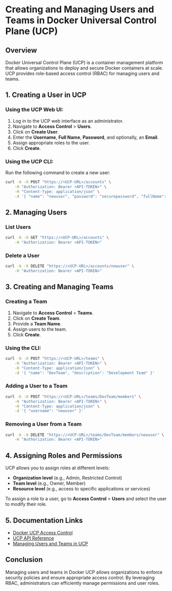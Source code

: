 # Creating and Managing Users and Teams in Docker Universal Control Plane (UCP)

## Overview
Docker Universal Control Plane (UCP) is a container management platform that allows organizations to deploy and secure Docker containers at scale. UCP provides role-based access control (RBAC) for managing users and teams.

## 1. Creating a User in UCP

### Using the UCP Web UI:
1. Log in to the UCP web interface as an administrator.
2. Navigate to **Access Control** > **Users**.
3. Click on **Create User**.
4. Enter the **Username**, **Full Name**, **Password**, and optionally, an **Email**.
5. Assign appropriate roles to the user.
6. Click **Create**.

### Using the UCP CLI:
Run the following command to create a new user:
```sh
curl -k -X POST "https://<UCP-URL>/accounts" \
    -H "Authorization: Bearer <API-TOKEN>" \
    -H "Content-Type: application/json" \
    -d '{ "name": "newuser", "password": "securepassword", "fullName": "New User" }'
```

## 2. Managing Users

### List Users
```sh
curl -k -X GET "https://<UCP-URL>/accounts" \
    -H "Authorization: Bearer <API-TOKEN>"
```

### Delete a User
```sh
curl -k -X DELETE "https://<UCP-URL>/accounts/newuser" \
    -H "Authorization: Bearer <API-TOKEN>"
```

## 3. Creating and Managing Teams

### Creating a Team
1. Navigate to **Access Control** > **Teams**.
2. Click on **Create Team**.
3. Provide a **Team Name**.
4. Assign users to the team.
5. Click **Create**.

### Using the CLI:
```sh
curl -k -X POST "https://<UCP-URL>/teams" \
    -H "Authorization: Bearer <API-TOKEN>" \
    -H "Content-Type: application/json" \
    -d '{ "name": "DevTeam", "description": "Development Team" }'
```

### Adding a User to a Team
```sh
curl -k -X POST "https://<UCP-URL>/teams/DevTeam/members" \
    -H "Authorization: Bearer <API-TOKEN>" \
    -H "Content-Type: application/json" \
    -d '{ "username": "newuser" }'
```

### Removing a User from a Team
```sh
curl -k -X DELETE "https://<UCP-URL>/teams/DevTeam/members/newuser" \
    -H "Authorization: Bearer <API-TOKEN>"
```

## 4. Assigning Roles and Permissions
UCP allows you to assign roles at different levels:
- **Organization level** (e.g., Admin, Restricted Control)
- **Team level** (e.g., Owner, Member)
- **Resource level** (e.g., access to specific applications or services)

To assign a role to a user, go to **Access Control** > **Users** and select the user to modify their role.

## 5. Documentation Links
- [Docker UCP Access Control](https://docs.docker.com/ee/ucp/user-access/)
- [UCP API Reference](https://docs.docker.com/ee/ucp/api/)
- [Managing Users and Teams in UCP](https://docs.docker.com/ee/ucp/authorization/)

## Conclusion
Managing users and teams in Docker UCP allows organizations to enforce security policies and ensure appropriate access control. By leveraging RBAC, administrators can efficiently manage permissions and user roles.

